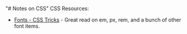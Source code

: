 "# Notes on CSS" 
CSS Resources:


 * [Fonts - CSS Tricks](https://css-tricks.com/almanac/properties/f/font-size/ ) - Great read on em, px, rem, and a bunch of other font items.